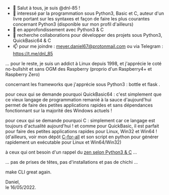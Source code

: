 - 👋 Salut à tous, je suis @dnl-85 !
- 👀 interessé par la programmation sous Python3, Basic et C, auteur d'un livre portant sur les syntaxes et façon de faire les plus courantes concernant Python3 (disponible sur mon profil d'ailleurs)
- 🌱 en approfondissement avec Python3 & C
- 💞️ recherche collaborations pour développer des projets sous Python3, QuickBasic64 & C
- 📫 pour me joindre : meyer.daniel67@protonmail.com  ou via Telegram : https://t.me/dnl_85

... pour le reste, je suis un addict à Linux depuis 1998, et j'apprécie le coté no-bullshit et sans OGM des Raspberry (proprio d'un Raspberry4+ et Raspberry Zero)  

concernant les frameworks que j'apprécie sous Python3 : bottle et flask .  

pour ceux qui se demande pourquoi QuickBasic64 : c'est simplement que ce vieux langage de programmation remanié à la sauce d'aujourd'hui permet de faire des petites applications rapides et sans dépendances fonctionnant sur la majorité des Windows actuels !  

pour ceux qui se demande pourquoi C : simplement car ce langage est toujours d'actualité aujourd'hui ! et comme pour QuickBasic, il est parfait pour faire des petites applications rapides pour Linux, Win32 et Win64 ! (d'ailleurs, voir mon dépôt [C-for-all](https://github.com/dnl-85/C_for_all) et son script en python pour générer rapidement un exécutable pour Linux et Win64/Win32)  

à ceux qui ont besoin d'un rappel du [zen selon Python3 & C](https://dnl-85.github.io/) ...  

... pas de prises de têtes, pas d'installations et pas de chichi ...  

make CLI great again.  

Daniel,    
le 16/05/2022.  

<!---
dnl-85/dnl-85 is a ✨ special ✨ repository because its `README.md` (this file) appears on your GitHub profile.
You can click the Preview link to take a look at your changes.
--->
